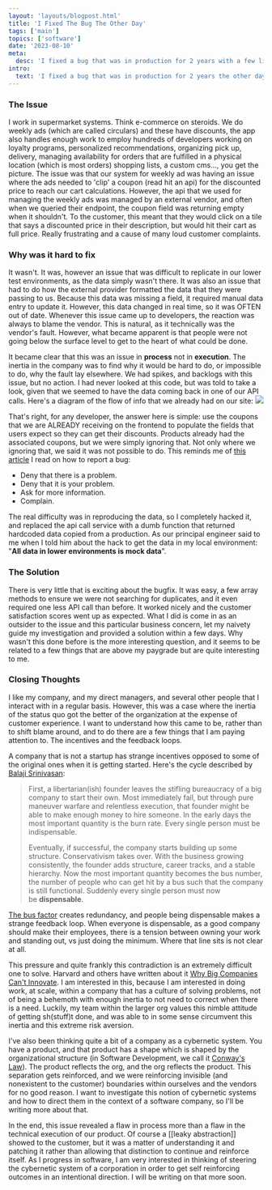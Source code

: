 ```yaml
---
layout: 'layouts/blogpost.html'
title: 'I Fixed The Bug The Other Day'
tags: ['main']
topics: ['software']
date: '2023-08-10'
meta:
  desc: 'I fixed a bug that was in production for 2 years with a few lines of code.'
intro:
  text: 'I fixed a bug that was in production for 2 years the other day. My boss said thank you, the UX researcher that called it out two years ago and was told it was not possible to do on our end said thank you. The product manager that had tried to tackle the issue a few times but gotten nowhere with their devs said thank you. It turns out that it was one of the biggest customer complaints and for some reason it had been neglected? ignored? idk. The change was about 20 lines of code, as they usually are, but had an outsized impact on customer satisfaction ratings. Why?'
---
```


### The Issue

I work in supermarket systems. Think e-commerce on steroids. We do weekly ads (which are called circulars) and these have discounts, the app also handles enough work to employ hundreds of developers working on loyalty programs, personalized recommendations, organizing pick up, delivery, managing availability for orders that are fulfilled in a physical location (which is most orders) shopping lists, a custom cms..., you get the picture. The issue was that our system for weekly ad was having an issue where the ads needed to 'clip' a coupon (read hit an api) for the discounted price to reach our cart calculations. However, the api that we used for managing the weekly ads was managed by an external vendor, and often when we queried their endpoint, the coupon field was returning empty when it shouldn't. To the customer, this meant that they would click on a tile that says a discounted price in their description, but would hit their cart as full price. Really frustrating and a cause of many loud customer complaints.

### Why was it hard to fix

It wasn't. It was, however an issue that was difficult to replicate in our lower test environments, as the data simply wasn't there. It was also an issue that had to do how the external provider formatted the data that they were passing to us. Because this data was missing a field, it required manual data entry to update it. However, this data changed in real time, so it was OFTEN out of date. Whenever this issue came up to developers, the reaction was always to blame the vendor. This is natural, as it technically was the vendor's fault. However, what became apparent is that people were not going below the surface level to get to the heart of what could be done.

It became clear that this was an issue in **process** not in **execution**. The inertia in the company was to find why it would be hard to do, or impossible to do, why the fault lay elsewhere. We had spikes, and backlogs with this issue, but no action. I had never looked at this code, but was told to take a look, given that we seemed to have the data coming back in one of our API calls. Here's a diagram of the flow of info that we already had on our site:
<img class="mx-auto" src="https://firebasestorage.googleapis.com/v0/b/firescript-577a2.appspot.com/o/imgs%2Fapp%2FJavier-knowledge-graph%2Fh6ENQGUuBW.png?alt=media&token=57c98ed0-1b2e-4ed5-9d51-9f5e0d3b7ed7)">

That's right, for any developer, the answer here is simple: use the coupons that we are ALREADY receiving on the frontend to populate the fields that users expect so they can get their discounts. Products already had the associated coupons, but we were simply ignoring that. Not only where we ignoring that, we said it was not possible to do. This reminds me of [this article](https://badsoftwareadvice.substack.com/p/how-to-debug-software) I read on how to report a bug:

- Deny that there is a problem.
- Deny that it is your problem.
- Ask for more information.
- Complain.

The real difficulty was in reproducing the data, so I completely hacked it, and replaced the api call service with a dumb function that returned hardcoded data copied from a production. As our principal engineer said to me when I told him about the hack to get the data in my local environment: "**All data in lower environments is mock data**".

### The Solution

There is very little that is exciting about the bugfix. It was easy, a few array methods to ensure we were not searching for duplicates, and it even required one less API call than before. It worked nicely and the customer satisfaction scores went up as expected. What I did is come in as an outsider to the issue and this particular business concern, let my naivety guide my investigation and provided a solution within a few days. Why wasn't this done before is the more interesting question, and it seems to be related to a few things that are above my paygrade but are quite interesting to me.

### Closing Thoughts

I like my company, and my direct managers, and several other people that I interact with in a regular basis. However, this was a case where the inertia of the status quo got the better of the organization at the expense of customer experience. I want to understand how this came to be, rather than to shift blame around, and to do there are a few things that I am paying attention to. The incentives and the feedback loops.

A company that is not a startup has strange incentives opposed to some of the original ones when it is getting started. Here's the cycle described by [Balaji Srinivasan](https://thenetworkstate.com/left-is-the-new-right-is-the-new-left#the-libertarian-cycle):

> First, a libertarian(ish) founder leaves the stifling bureaucracy of a big company to start their own. Most immediately fail, but through pure maneuver warfare and relentless execution, that founder might be able to make enough money to hire someone. In the early days the most important quantity is the burn rate. Every single person must be indispensable.
>
> Eventually, if successful, the company starts building up some structure. Conservativism takes over. With the business growing consistently, the founder adds structure, career tracks, and a stable hierarchy. Now the most important quantity becomes the bus number, the number of people who can get hit by a bus such that the company is still functional. Suddenly every single person must now be **dispensable**.

[The bus factor](https://medium.com/tech-tajawal/the-bus-factor-6ea1a3ede6bd) creates redundancy, and people being dispensable makes a strange feedback loop. When everyone is dispensable, as a good company should make their employees, there is a tension between owning your work and standing out, vs just doing the minimum. Where that line sits is not clear at all.

This pressure and quite frankly this contradiction is an extremely difficult one to solve. Harvard and others have written about it [Why Big Companies Can't Innovate](https://hbr.org/2012/09/why-big-companies-cant-innovate). I am interested in this, because I am interested in doing work, at scale, within a company that has a culture of solving problems, not of being a behemoth with enough inertia to not need to correct when there is a need. Luckily, my team within the larger org values this nimble attitude of getting sh(stuff)t done, and was able to in some sense circumvent this inertia and this extreme risk aversion.

I've also been thinking quite a bit of a company as a cybernetic system. You have a product, and that product has a shape which is shaped by the organizational structure (in Software Development, we call it [Conway's Law](https://en.wikipedia.org/wiki/Conway%27s_law)). The product reflects the org, and the org reflects the product. This separation gets reinforced, and we were reinforcing invisible (and nonexistent to the customer) boundaries within ourselves and the vendors for no good reason. I want to investigate this notion of cybernetic systems and how to direct them in the context of a software company, so I'll be writing more about that.

In the end, this issue revealed a flaw in process more than a flaw in the technical execution of our product. Of course a [[leaky abstraction]] showed to the customer, but it was a matter of understanding it and patching it rather than allowing that distinction to continue and reinforce itself. As I progress in software, I am very interested in thinking of steering the cybernetic system of a corporation in order to get self reinforcing outcomes in an intentional direction. I will be writing on that more soon.
